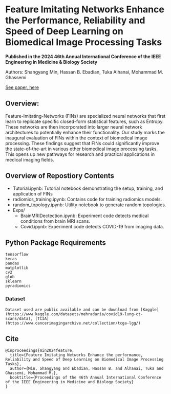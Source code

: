 # Feature Imitating Networks Enhance the Performance, Reliability and Speed of Deep Learning on Biomedical Image Processing Tasks
**Published in the 2024 46th Annual International Conference of the IEEE Engineering in Medicine & Biology Society**

Authors: Shangyang Min, Hassan B. Ebadian, Tuka Alhanai, Mohammad M. Ghassemi

[See paper, here](https://www.dropbox.com/scl/fi/ysrq0n9l9i2v4twe0s61x/EMBC-FINS-Biomedical-Image-Processing.pdf?rlkey=qmkzpdp5irz0211kgo23y5sm3&dl=0)

## Overview:
Feature-Imitating-Networks (FINs) are specialized neural networks that first learn to replicate specific closed-form statistical features, such as Entropy. These networks are then incorporated into larger neural network architectures to potentially enhance their functionality. Our study marks the inaugural evaluation of FINs within the context of biomedical image processing. These findings suggest that FINs could significantly improve the state-of-the-art in various other biomedical image processing tasks. This opens up new pathways for research and practical applications in medical imaging fields.

## Overview of Repostiory Contents

* Tutorial.ipynb: Tutorial notebook demonstrating the setup, training, and application of FINs
* radiomics_training.ipynb: Contains code for training radiomics models. 
* random_topology.ipynb: Utility notebook to generate random topologies.
* Exps/
    * BrainMRIDectection.ipynb: Experiment code detects medical conditions from brain MRI scans.
    * Covid.ipynb: Experiment code detects COVID-19 from imaging data.

## Python Package Requirements

```
tensorflow
keras
pandas
matplotlib
cv2
glob
sklearn
pyradiomics
```

### Dataset
```
Dataset used are public available and can be download from [Kaggle](https://www.kaggle.com/datasets/mehradaria/covid19-lung-ct-scans/data), [TCIA](https://www.cancerimagingarchive.net/collection/tcga-lgg/)
```

## Cite

```
@inproceedings{min2024feature,
  title={Feature Imitating Networks Enhance the performance, Reliability and Speed of Deep Learning on Biomedical Image Processing Tasks},
  author={Min, Shangyang and Ebadian, Hassan B. and Alhanai, Tuka and Ghassemi, Mohammad M.},
  booktitle={Proceedings of the 46th Annual International Conference of the IEEE Engineering in Medicine and Biology Society}
}

```
